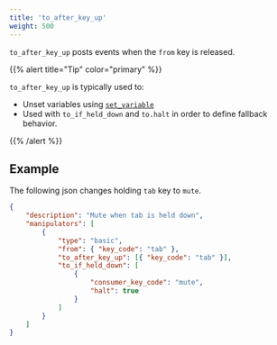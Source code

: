 ```yaml
---
title: 'to_after_key_up'
weight: 500
---
```


`to_after_key_up` posts events when the `from` key is released.

{{% alert title="Tip" color="primary" %}}

`to_after_key_up` is typically used to:

-   Unset variables using [`set_variable`](../to/set-variable/)
-   Used with `to_if_held_down` and `to.halt` in order to define fallback behavior.

{{% /alert %}}

## Example

The following json changes holding `tab` key to `mute`.

```json
{
    "description": "Mute when tab is held down",
    "manipulators": [
        {
            "type": "basic",
            "from": { "key_code": "tab" },
            "to_after_key_up": [{ "key_code": "tab" }],
            "to_if_held_down": [
                {
                    "consumer_key_code": "mute",
                    "halt": true
                }
            ]
        }
    ]
}
```
